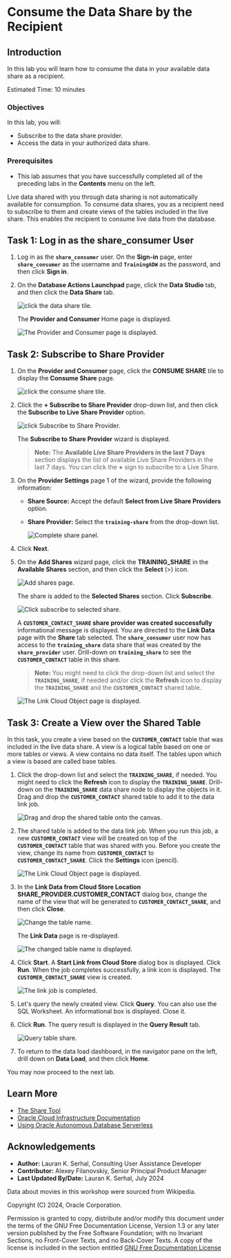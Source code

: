 # Consume the Data Share by the Recipient

## Introduction

In this lab you will learn how to consume the data in your available data share as a recipient.

Estimated Time: 10 minutes

### Objectives

In this lab, you will:

* Subscribe to the data share provider.
* Access the data in your authorized data share.

### Prerequisites

* This lab assumes that you have successfully completed all of the preceding labs in the **Contents** menu on the left.

Live data shared with you through data sharing is not automatically available for consumption. To consume data shares, you as a recipient need to subscribe to them and create views of the tables included in the live share. This enables the recipient to consume live data from the database.

## Task 1: Log in as the share_consumer User

1. Log in as the **`share_consumer`** user. On the **Sign-in** page, enter **`share_consumer`** as the username and **`TrainingADW`** as the password, and then click **Sign in**.

2. On the **Database Actions Launchpad** page, click the **Data Studio** tab, and then click the **Data Share** tab.

    ![click the data share tile.](images/click-data-share.png)

    The **Provider and Consumer** Home page is displayed.

    ![The Provider and Consumer page is displayed.](images/provider-consumer-page.png)

## Task 2: Subscribe to Share Provider

1. On the **Provider and Consumer** page, click the **CONSUME SHARE** tile to display the **Consume Share** page.

    ![click the consume share tile.](images/click-consume-share.png)

2. Click the **+ Subscribe to Share Provider** drop-down list, and then click the **Subscribe to Live Share Provider** option.

    ![click Subscribe to Share Provider.](images/click-subscribe-provider.png)

    The **Subscribe to Share Provider** wizard is displayed.

    >**Note:** The **Available Live Share Providers in the last 7 Days** section displays the list of available Live Share Providers in the last 7 days. You can click the **+** sign to subscribe to a Live Share.

3. On the **Provider Settings** page 1 of the wizard, provide the following information:

    * **Share Source:** Accept the default **Select from Live Share Providers** option.
    * **Share Provider:** Select the **`training-share`** from the drop-down list.

        ![Complete share panel.](images/completed-share-panel.png)

4. Click **Next**.

5. On the **Add Shares** wizard page, click the **TRAINING_SHARE** in the **Available Shares** section, and then click the **Select** (>) icon.

    ![Add shares page.](images/wizard-add-shares.png)

    The share is added to the **Selected Shares** section. Click **Subscribe**.

    ![Click subscribe to selected share.](images/click-subscribe.png)

    A **`CUSTOMER_CONTACT_SHARE` share provider was created successfully**  informational message is displayed. You are directed to the **Link Data** page with the **Share** tab selected. The **`share_consumer`** user now has access to the **`training_share`** data share that was created by the **`share_provider`** user. Drill-down on **`training_share`** to see the **`CUSTOMER_CONTACT`** table in this share.

    >**Note:** You might need to click the drop-down list and select the **`TRAINING_SHARE`**, if needed and/or click the **Refresh** icon to display the **`TRAINING_SHARE`** and the **`CUSTOMER_CONTACT`** shared table.

    ![The Link Cloud Object page is displayed.](images/link-data-page.png)

## Task 3: Create a View over the Shared Table

In this task, you create a view based on the **`CUSTOMER_CONTACT`** table that was included in the live data share. A view is a logical table based on one or more tables or views. A view contains no data itself. The tables upon which a view is based are called base tables.

1. Click the drop-down list and select the **`TRAINING_SHARE`**, if needed. You might need to click the **Refresh** icon to display the **`TRAINING_SHARE`**. Drill-down on the **`TRAINING_SHARE`** data share node to display the objects in it. Drag and drop the **`CUSTOMER_CONTACT`** shared table to add it to the data link job.

    ![Drag and drop the shared table onto the canvas.](images/drag-and-drop-share.png)

2. The shared table is added to the data link job. When you run this job, a new **`CUSTOMER_CONTACT`** view will be created on top of the **`CUSTOMER_CONTACT`** table that was shared with you. Before you create the view, change its name from **`CUSTOMER_CONTACT`** to **`CUSTOMER_CONTACT_SHARE`**. Click the **Settings** icon (pencil).

    ![The Link Cloud Object page is displayed.](images/shared-table-added.png)

3. In the **Link Data from Cloud Store Location SHARE_PROVIDER.CUSTOMER\_CONTACT** dialog box, change the name of the view that will be generated to **`CUSTOMER_CONTACT_SHARE`**, and then click **Close**.

    ![Change the table name.](images/change-table-name.png)

    The **Link Data** page is re-displayed.

    ![The changed table name is displayed.](images/table-name-changed.png)

4. Click **Start**. A **Start Link from Cloud Store** dialog box is displayed. Click **Run**. When the job completes successfully, a link icon is displayed. The **`CUSTOMER_CONTACT_SHARE`** view is created.

    ![The link job is completed.](images/link-job-complete.png)

5. Let's query the newly created view. Click **Query**. You can also use the SQL Worksheet. An informational box is displayed. Close it.

6. Click **Run**. The query result is displayed in the **Query Result** tab.

    ![Query table share.](images/query-customer-share.png)

7. To return to the data load dashboard, in the navigator pane on the left, drill down on **Data Load**, and then click **Home**.

You may now proceed to the next lab.

## Learn More

* [The Share Tool](https://docs.oracle.com/en/cloud/paas/autonomous-database/adbsa/adp-data-share-tool.html#GUID-7EECE78B-336D-4853-BFC3-E78A7B8398DB)
* [Oracle Cloud Infrastructure Documentation](https://docs.cloud.oracle.com/en-us/iaas/Content/GSG/Concepts/baremetalintro.htm)
* [Using Oracle Autonomous Database Serverless](https://docs.oracle.com/en/cloud/paas/autonomous-database/adbsa/index.html)

## Acknowledgements

* **Author:** Lauran K. Serhal, Consulting User Assistance Developer
* **Contributor:** Alexey Filanovskiy, Senior Principal Product Manager
* **Last Updated By/Date:** Lauran K. Serhal, July 2024

Data about movies in this workshop were sourced from Wikipedia.

Copyright (C) 2024, Oracle Corporation.

Permission is granted to copy, distribute and/or modify this document
under the terms of the GNU Free Documentation License, Version 1.3
or any later version published by the Free Software Foundation;
with no Invariant Sections, no Front-Cover Texts, and no Back-Cover Texts.
A copy of the license is included in the section entitled [GNU Free Documentation License](files/gnu-free-documentation-license.txt)
